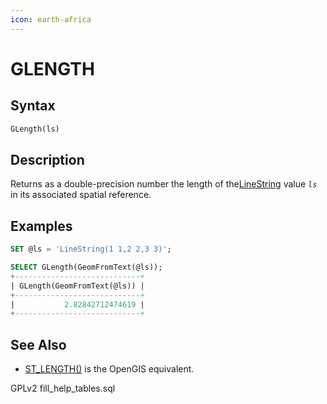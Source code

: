 ```yaml
---
icon: earth-africa
---
```


# GLENGTH

## Syntax

```sql
GLength(ls)
```

## Description

Returns as a double-precision number the length of the[LineString](../linestring.md) value _`ls`_ in its associated spatial reference.

## Examples

```sql
SET @ls = 'LineString(1 1,2 2,3 3)';

SELECT GLength(GeomFromText(@ls));
+----------------------------+
| GLength(GeomFromText(@ls)) |
+----------------------------+
|           2.82842712474619 |
+----------------------------+
```

## See Also

* [ST\_LENGTH()](../geometry-relations/st_length.md) is the OpenGIS equivalent.

GPLv2 fill\_help\_tables.sql
